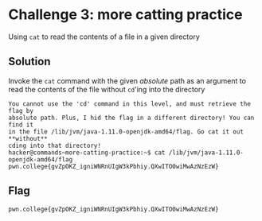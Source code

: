 # Challenge 3: more catting practice
Using `cat` to read the contents of a file in a given directory
## Solution
Invoke the `cat` command with the given _absolute_ path as an argument to read the contents of the file without `cd`'ing into the directory
```
You cannot use the 'cd' command in this level, and must retrieve the flag by
absolute path. Plus, I hid the flag in a different directory! You can find it
in the file /lib/jvm/java-1.11.0-openjdk-amd64/flag. Go cat it out **without**
cding into that directory!
hacker@commands~more-catting-practice:~$ cat /lib/jvm/java-1.11.0-openjdk-amd64/flag
pwn.college{gvZpOKZ_igniWNRnUIgW3kPbhiy.QXwITO0wiMwAzNzEzW}
```

## Flag
`pwn.college{gvZpOKZ_igniWNRnUIgW3kPbhiy.QXwITO0wiMwAzNzEzW}`

